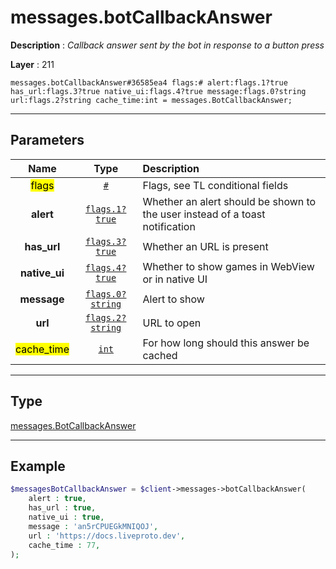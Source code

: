# messages.botCallbackAnswer

**Description** : *Callback answer sent by the bot in response to a button press*

**Layer** : 211

```tl
messages.botCallbackAnswer#36585ea4 flags:# alert:flags.1?true has_url:flags.3?true native_ui:flags.4?true message:flags.0?string url:flags.2?string cache_time:int = messages.BotCallbackAnswer;
```

---

## Parameters

| Name | Type | Description |
| :---: | :---: | :--- |
| <mark>flags</mark> | [`#`](type/#) | Flags, see TL conditional fields |
| **alert** | [`flags.1?true`](type/true) | Whether an alert should be shown to the user instead of a toast notification |
| **has_url** | [`flags.3?true`](type/true) | Whether an URL is present |
| **native_ui** | [`flags.4?true`](type/true) | Whether to show games in WebView or in native UI |
| **message** | [`flags.0?string`](type/string) | Alert to show |
| **url** | [`flags.2?string`](type/string) | URL to open |
| <mark>cache_time</mark> | [`int`](type/int) | For how long should this answer be cached |

---

## Type

[messages.BotCallbackAnswer](type/messages.BotCallbackAnswer)

---

## Example

```php
$messagesBotCallbackAnswer = $client->messages->botCallbackAnswer(
	alert : true,
	has_url : true,
	native_ui : true,
	message : 'an5rCPUEGkMNIQOJ',
	url : 'https://docs.liveproto.dev',
	cache_time : 77,
);
```